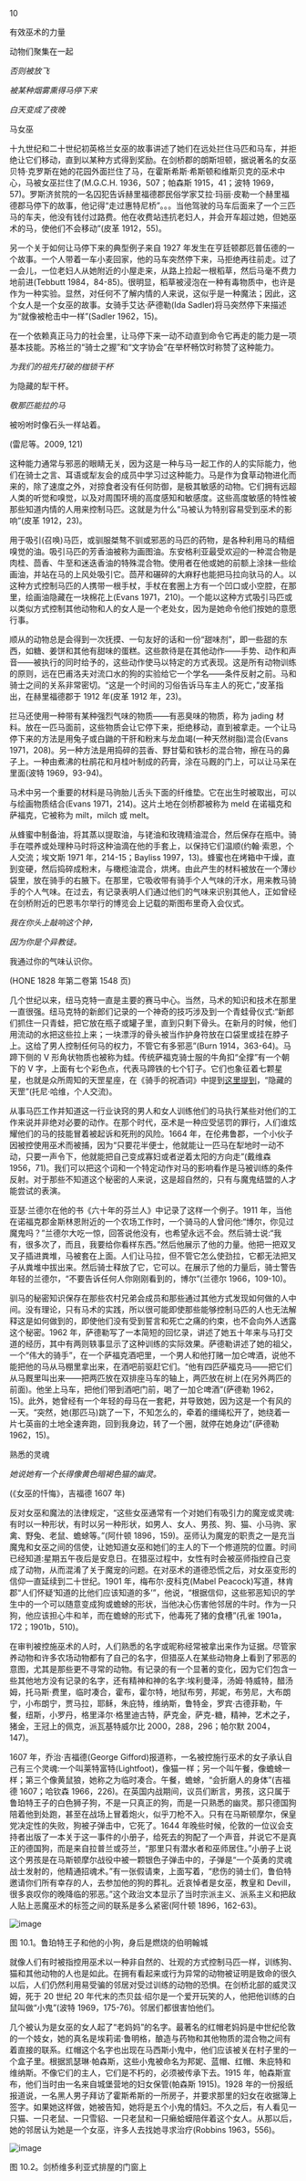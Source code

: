 

10

有效巫术的力量

动物们聚集在一起

*否则被放飞*

*被某种烟雾熏得马停下来*

*白天变成了夜晚*

马女巫

十九世纪和二十世纪初英格兰女巫的故事讲述了她们在远处拦住马匹和马车，并拒绝让它们移动，直到以某种方式得到奖励。在剑桥郡的朗斯坦顿，据说著名的女巫贝特·克罗斯在她的花园外面拦住了马，在霍斯希斯·希斯顿和维斯贝克的巫术中心，马被女巫拦住了(M.G.C.H. 1936，507；帕森斯 1915，41；波特 1969，57)。罗斯济贫院的一名囚犯告诉赫里福德郡民俗学家艾拉·玛丽·皮勒一个赫里福德郡马停下的故事，他记得“走过惠特尼桥”。。。当他驾驶的马车后面来了一个三匹马的车夫，他没有钱付过路费。他在收费站违抗老妇人，并会开车超过她，但她巫术的马，使他们不会移动”(皮革 1912，55)。

另一个关于如何让马停下来的典型例子来自 1927 年发生在亨廷顿郡厄普伍德的一个故事。一个人带着一车小麦回家，他的马车突然停下来，马拒绝再往前走。过了一会儿，一位老妇人从她附近的小屋走来，从路上捡起一根稻草，然后马毫不费力地前进(Tebbutt 1984，84-85)。很明显，稻草被浸泡在一种有毒物质中，也许是作为一种实验。显然，对任何不了解内情的人来说，这似乎是一种魔法；因此，这个女人是一个女巫的故事。女骑手艾达·萨德勒(Ida Sadler)将马突然停下来描述为“就像被枪击中一样”(Sadler 1962，15)。

在一个依赖真正马力的社会里，让马停下来一动不动直到命令它再走的能力是一项基本技能。苏格兰的“骑士之握”和“文字协会”在举杯畅饮时称赞了这种能力。

*为我们的祖先打破的枷锁干杯*

为隐藏的犁干杯。

*敬那匹能拉的马*

被吩咐时像石头一样站着。

(雷尼等。2009, 121)

这种能力通常与邪恶的眼睛无关，因为这是一种与马一起工作的人的实际能力，他们在骑士之言、耳语或犁友会的成员中学习过这种能力。马是作为食草动物进化而来的，除了速度之外，对掠食者没有任何防御，是极其敏感的动物。它们拥有远超人类的听觉和嗅觉，以及对周围环境的高度感知和敏感度。这些高度敏感的特性被那些知道内情的人用来控制马匹。这就是为什么“马被认为特别容易受到巫术的影响”(皮革 1912，23)。

用于吸引(召唤)马匹，或驯服桀骜不驯或邪恶的马匹的药物，是各种利用马的精细嗅觉的油。吸引马匹的芳香油被称为画图油。东安格利亚最受欢迎的一种混合物是肉桂、茴香、牛至和迷迭香油的特殊混合物。使用者在他或她的前额上涂抹一些绘画油，并站在马的上风处吸引它。茴芹和碾碎的大麻籽也能把马拉向驮马的人。以这种方式控制马匹的人携带一根手杖，手杖在套圈上方有一个凹口或小空腔，在那里，绘画油隐藏在一块棉花上(Evans 1971，210)。一个能以这种方式吸引马匹或以类似方式控制其他动物和人的女人是一个老处女，因为是她命令他们按她的意愿行事。

顺从的动物总是会得到一次抚摸、一句友好的话和一份“甜味剂”，即一些甜的东西，如糖、姜饼和其他有甜味的蛋糕。这些款待是在其他动作——手势、动作和声音——被执行的同时给予的，这些动作使马以特定的方式表现。这是所有动物训练的原则，远在巴甫洛夫对流口水的狗的实验给它一个学名——条件反射之前。马和骑士之间的关系非常密切。“这是一个时间的习俗告诉马车主人的死亡，”皮革指出，在赫里福德郡于 1912 年(皮革 1912 年，23)。

拦马还使用一种带有某种强烈气味的物质——有恶臭味的物质，称为 jading 材料。放在一匹马面前，这些物质会让它停下来，拒绝移动，直到被拿走。一个让马停下来的方法是用兔子或白鼬的干肝和粉末与龙血竭(一种天然树脂)混合(Evans 1971，208)。另一种方法是用捣碎的芸香、野甘菊和铁杉的混合物，擦在马的鼻子上。一种由煮沸的杜鹃花和月桂叶制成的药膏，涂在马厩的门上，可以让马呆在里面(波特 1969，93-94)。

马术中另一个重要的材料是马驹胎儿舌头下面的纤维垫。它在出生时被取出，可以与绘画物质结合(Evans 1971，214)。这片土地在剑桥郡被称为 meld 在诺福克和萨福克，它被称为 milt，milch 或 melt。

从蜂蜜中制备油，将其蒸以提取油，与铑油和玫瑰精油混合，然后保存在瓶中。骑手在喂养或处理种马时将这种油滴在他的手套上，以保持它们温顺(约翰·索恩，个人交流；埃文斯 1971 年，214-15；Bayliss 1997，13)。蜂蜜也在烤箱中干燥，直到变硬，然后捣碎成粉末，与橄榄油混合，烘烤。由此产生的材料被放在一个薄纱袋里，放在骑手的右腋下。在那里，它吸收带有骑手个人气味的汗水，用来教马骑手的个人气味。在过去，有记录表明人们通过他们的气味来识别其他人，正如曾经在剑桥附近的巴恩韦尔举行的博览会上记载的斯图布里奇入会仪式。

*我在你头上敲响这个钟，*

*因为你是个异教徒。*

我通过你的气味认识你。

(HONE 1828 年第二卷第 1548 页)

几个世纪以来，纽马克特一直是主要的赛马中心。当然，马术的知识和技术在那里一直很强。纽马克特的新郎们记录的一个神奇的技巧涉及到一个青蛙骨仪式:“新郎们抓住一只青蛙，把它放在瓶子或罐子里，直到只剩下骨头。在新月的时候，他们用流动的水把这些拉上来；一块漂浮的骨头被当作护身符放在口袋里或挂在脖子上。这给了男人控制任何马的权力，不管它有多邪恶”(Burn 1914，363-64)。马蹄下侧的 V 形角状物质也被称为蛙。传统萨福克骑士服的牛角扣“全撑”有一个朝下的 V 字，上面有七个彩色点，代表马蹄铁的七个钉子。它们也象征着七颗星星，也就是众所周知的天罡星座，在《骑手的祝酒词》中提到[这里提到](9781620558454_c10.xhtml#pg99)，“隐藏的天罡”(托尼·哈维，个人交流)。

从事马匹工作并知道这一行业诀窍的男人和女人训练他们的马执行某些对他们的工作来说并非绝对必要的动作。在那个时代，巫术是一种应受惩罚的罪行，人们谁炫耀他们的马的技能冒着被起诉和死刑的风险。1664 年，在伦弗鲁郡，一个小伙子因被控使用巫术而被捕，因为“只要花半便士，他就能让一匹马在犁地时一动不动，只要一声令下，他就能把自己变成寡妇或者逆着太阳的方向走”(戴维森 1956，71)。我们可以把这个词和一个特定动作对马的影响看作是马被训练的条件反射。对于那些不知道这个秘密的人来说，这是超自然的，只有与魔鬼结盟的人才能尝试的表演。

亚瑟·兰德尔在他的书《六十年的芬兰人》中记录了这样一个例子。1911 年，当他在诺福克郡金斯林恩附近的一个农场工作时，一个骑马的人曾问他:“博尔，你见过魔鬼吗？”兰德尔大吃一惊，回答说他没有，也希望永远不会。然后骑士说:“我有，很多次了，而且，我要给你看样东西。”然后他展示了他的力量。他把一把双叉叉子插进粪堆，马被套在上面。人们让马拉，但不管它怎么使劲拉，它都无法把叉子从粪堆中拔出来。然后骑士释放了它，它可以。在展示了他的力量后，骑士警告年轻的兰德尔，“不要告诉任何人你刚刚看到的，博尔”(兰德尔 1966，109-10)。

驯马的秘密知识保存在那些农村兄弟会成员和那些通过其他方式发现如何做的人中间。没有理论，只有马术的实践，所以很可能即使那些能够控制马匹的人也无法解释这是如何做到的，即使他们没有受到誓言和死亡之痛的约束，也不会向外人透露这个秘密。1962 年，萨德勒写了一本简短的回忆录，讲述了她五十年来与马打交道的经历，其中有两则轶事显示了这种训练的实际效果。萨德勒讲述了她的祖父，一个“伟大的骑手”，在一个萨福克酒吧里，一个男人和他打赌一加仑啤酒，说他不能把他的马从马棚里拿出来，在酒吧前驱赶它们。“他有四匹萨福克马——把它们从马厩里叫出来——把两匹放在双排座马车的轴上，两匹放在树上(在另外两匹的前面)。他坐上马车，把他们带到酒吧门前，喝了一加仑啤酒”(萨德勒 1962，15)。此外，她曾经有一个年轻的母马在一套耙，并导致她，因为这是一个有风的一天。“突然，她(那匹马)跳了一下，不知怎么的，牵着的缰绳松开了，她绕着一片七英亩的土地全速奔跑，回到我身边，转了一个圈，就停在她身边”(萨德勒 1962，15)。

熟悉的灵魂

*她说她有一个长得像黄色暗褐色猫的幽灵。*

(《女巫的忏悔》，吉福德 1607 年)

反对女巫和魔法的法律规定，“这些女巫通常有一个对她们有吸引力的魔宠或灵魂:有时以一种形状，有时以另一种形状，如男人、女人、男孩、狗、猫、小马驹、家禽、野兔、老鼠、蟾蜍等。”(阿什顿 1896，159)。巫师认为魔宠的职责之一是充当魔鬼和女巫之间的信使，让她知道女巫和她们的主人的下一个修道院的位置。时间已经知道:星期五午夜后是安息日。在猎巫过程中，女性有时会被巫师指控自己变成了动物，从而混淆了关于魔宠的问题。在对巫术的道德恐慌之后，对女巫变形的信仰一直延续到二十世纪。1901 年，梅布尔·皮科克(Mabel Peacock)写道，林肯郡“人们怀疑‘知道的比他们应该知道的多’”，他说，“根据信仰，这些邪恶知识的学生中的一个可以随意变成狗或蟾蜍的形状，当他决心伤害他邻居的牛时。作为一只狗，他应该担心牛和羊，而在蟾蜍的形式下，他毒死了猪的食槽”(孔雀 1901a，172；1901b，510)。

在审判被控施巫术的人时，人们熟悉的名字或昵称经常被拿出来作为证据。尽管家养动物和许多农场动物都有了自己的名字，但猎巫人在某些动物身上看到了邪恶的意图，尤其是那些更不寻常的动物。有记录的有一个显著的变化，因为它们包含一些其他地方没有记录的名字，还有精神和神的名字:埃利曼泽，汤姆·特威特，醋汤姆，托马斯·费里，临时凑合，霍布，霍尔特，地狱布劳，邦妮，布劳尼，大布朗宁，小布朗宁，贾马拉，耶稣，朱庇特，维纳斯，鲁特金，罗宾·古德菲勒，午餐，纽斯，小罗丹，格里泽尔·格里迪古特，萨克金，萨克-糖，精神，艺术之子，猪金，王冠上的佩克，派瓦基特威尔比 2000，288，296；帕尔默 2004，147)。

1607 年，乔治·吉福德(George Gifford)报道称，一名被控施行巫术的女子承认自己有三个灵魂:一个叫莱特富特(Lightfoot)，像猫一样；另一个叫午餐，像蟾蜍一样；第三个像黄鼠狼，她称之为临时凑合。午餐，蟾蜍，“会折磨人的身体”(吉福德 1607；哈钦森 1966，226)。在英国内战期间，议员们断言，男孩，这只属于鲁珀特王子的白色狮子狗，不是一只真正的狗，而是一只熟悉的幽灵。那只德国狗陪着他到处跑，甚至在战场上冒着炮火，似乎刀枪不入。只有在马斯顿摩尔，保皇党决定性的失败，狗被子弹击中，它死了。1644 年晚些时候，伦敦的一位议会支持者出版了一本关于这一事件的小册子，给死去的狗配了一个声音，并说它不是真正的德国狗，而是来自拉普兰或芬兰，“那里只有潜水者和巫师居住。”小册子上说这个男孩是在马斯顿摩尔战役中被一颗银色子弹击中的，子弹是“一个英勇的灵魂战士发射的，他精通招魂术。”有一张假请柬，上面写着，“悲伤的骑士们，鲁伯特邀请你们所有幸存的人，去参加他的狗的葬礼。近哀悼者是女巫，教皇和 Devill，很多哀叹你的晚降临的邪恶。”这个政治文本显示了当时宗派主义、派系主义和把敌人贴上恶魔巫术的标签之间的联系是多么紧密(阿什顿 1896，162-63)。

![image](images/9781620558454_058.jpg)

图 10.1。鲁珀特王子和他的小狗，身后是燃烧的伯明翰城

就像人们有时被指控用巫术以一种非自然的、壮观的方式控制马匹一样，训练狗、猫和其他动物的人也是如此。在拥有看起来或行为异常的动物被证明是致命的很久以后，人们仍然利用易受骗的邻居对受过训练的动物的恐惧。在剑桥北部的威灵汉姆，死于 20 世纪 20 年代末的杰贝兹·绍尔是一个爱开玩笑的人，他把他训练的白鼠叫做“小鬼”(波特 1969，175-76)。邻居们都很害怕他们。

几个被认为是女巫的女人起了“老妈妈”的名字。最著名的红帽老妈妈是中世纪伦敦的一个妓女，她的真名是埃莉诺·鲁明格，酿造与药物和其他物质的混合物之间有着直接的联系。红帽这个名字也出现在马西斯小鬼中，他们应该被关在村子里的一个盒子里。根据凯瑟琳·帕森斯，这些小鬼被命名为邦妮、蓝帽、红帽、朱庇特和维纳斯。不像它们的主人，它们是不朽的，必须被传承下去。1915 年，帕森斯宣布，他们当时由一名来自城堡营地的妇女保管(帕森斯 1915)。1928 年的一份报纸报道说，一名黑人男子拜访了霍斯希斯的一所房子，并要求那里的妇女在收据簿上签字。如果她这样做，她被告知，她将是五个小鬼的情妇。不久之后，有人看见一只猫、一只老鼠、一只雪貂、一只老鼠和一只癞蛤蟆陪伴着这个女人。从那以后，她的邻居认为她是一个女巫，许多人去找她寻求治疗(Robbins 1963，556)。

![image](images/9781620558454_059.jpg)

图 10.2。剑桥维多利亚式排屋的门窗上